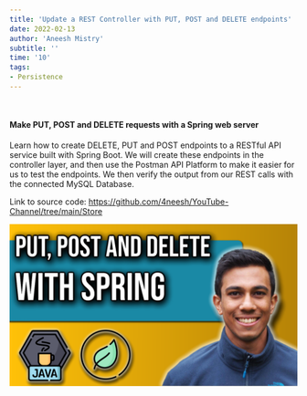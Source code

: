```yaml
---
title: 'Update a REST Controller with PUT, POST and DELETE endpoints'
date: 2022-02-13
author: 'Aneesh Mistry'
subtitle: ''
time: '10'
tags:
- Persistence
---
```


<br>
<h4>Make PUT, POST and DELETE requests with a Spring web server</h4>
<p>
Learn how to create DELETE, PUT and POST endpoints to a RESTful API service built with Spring Boot. We will create these endpoints in the controller layer, and then use the Postman API Platform to make it easier for us to test the endpoints. We then verify the output from our REST calls with the connected MySQL Database. 

Link to source code: https://github.com/4neesh/YouTube-Channel/tree/main/Store

[![YouTube video link](../images/092_PutPostDelete.jpg)](https://youtu.be/aCOF_eWWpDw)
</p>
